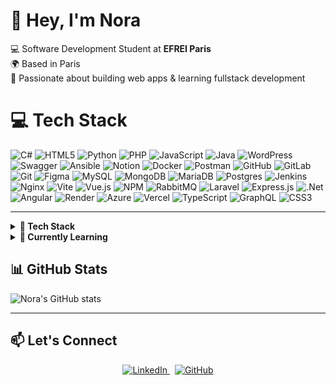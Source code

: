 <h1 align="left">👋 Hey, I'm Nora</h1>

<p align="left">
  💻 Software Development Student at <strong>EFREI Paris</strong><br/>
  🌍 Based in Paris<br/>
  🚀 Passionate about building web apps & learning fullstack development
</p>



# 💻 Tech Stack  
![C#](https://img.shields.io/badge/c%23-%23239120.svg?style=for-the-badge&logo=csharp&logoColor=white) 
![HTML5](https://img.shields.io/badge/html5-%23E34F26.svg?style=for-the-badge&logo=html5&logoColor=white) 
![Python](https://img.shields.io/badge/python-3670A0?style=for-the-badge&logo=python&logoColor=ffdd54) 
![PHP](https://img.shields.io/badge/php-%23777BB4.svg?style=for-the-badge&logo=php&logoColor=white) 
![JavaScript](https://img.shields.io/badge/javascript-%23323330.svg?style=for-the-badge&logo=javascript&logoColor=%23F7DF1E) 
![Java](https://img.shields.io/badge/java-%23ED8B00.svg?style=for-the-badge&logo=openjdk&logoColor=white) 
![WordPress](https://img.shields.io/badge/WordPress-%23117AC9.svg?style=for-the-badge&logo=WordPress&logoColor=white) 
![Swagger](https://img.shields.io/badge/-Swagger-%23Clojure?style=for-the-badge&logo=swagger&logoColor=white) 
![Ansible](https://img.shields.io/badge/ansible-%231A1918.svg?style=for-the-badge&logo=ansible&logoColor=white) 
![Notion](https://img.shields.io/badge/Notion-%23000000.svg?style=for-the-badge&logo=notion&logoColor=white) 
![Docker](https://img.shields.io/badge/docker-%230db7ed.svg?style=for-the-badge&logo=docker&logoColor=white) 
![Postman](https://img.shields.io/badge/Postman-FF6C37?style=for-the-badge&logo=postman&logoColor=white) 
![GitHub](https://img.shields.io/badge/github-%23121011.svg?style=for-the-badge&logo=github&logoColor=white) 
![GitLab](https://img.shields.io/badge/gitlab-%23181717.svg?style=for-the-badge&logo=gitlab&logoColor=white) 
![Git](https://img.shields.io/badge/git-%23F05033.svg?style=for-the-badge&logo=git&logoColor=white) 
![Figma](https://img.shields.io/badge/figma-%23F24E1E.svg?style=for-the-badge&logo=figma&logoColor=white) 
![MySQL](https://img.shields.io/badge/mysql-4479A1.svg?style=for-the-badge&logo=mysql&logoColor=white) 
![MongoDB](https://img.shields.io/badge/MongoDB-%234ea94b.svg?style=for-the-badge&logo=mongodb&logoColor=white) 
![MariaDB](https://img.shields.io/badge/MariaDB-003545?style=for-the-badge&logo=mariadb&logoColor=white) 
![Postgres](https://img.shields.io/badge/postgres-%23316192.svg?style=for-the-badge&logo=postgresql&logoColor=white) 
![Jenkins](https://img.shields.io/badge/jenkins-%232C5263.svg?style=for-the-badge&logo=jenkins&logoColor=white) 
![Nginx](https://img.shields.io/badge/nginx-%23009639.svg?style=for-the-badge&logo=nginx&logoColor=white) 
![Vite](https://img.shields.io/badge/vite-%23646CFF.svg?style=for-the-badge&logo=vite&logoColor=white) 
![Vue.js](https://img.shields.io/badge/vue.js-%2335495e.svg?style=for-the-badge&logo=vuedotjs&logoColor=%234FC08D) 
![NPM](https://img.shields.io/badge/NPM-%23CB3837.svg?style=for-the-badge&logo=npm&logoColor=white) 
![RabbitMQ](https://img.shields.io/badge/rabbitmq-FF6600?style=for-the-badge&logo=rabbitmq&logoColor=white) 
![Laravel](https://img.shields.io/badge/laravel-%23FF2D20.svg?style=for-the-badge&logo=laravel&logoColor=white) 
![Express.js](https://img.shields.io/badge/express.js-%23404d59.svg?style=for-the-badge&logo=express&logoColor=%2361DAFB) 
![.Net](https://img.shields.io/badge/.NET-5C2D91?style=for-the-badge&logo=.net&logoColor=white) 
![Angular](https://img.shields.io/badge/angular-%23DD0031.svg?style=for-the-badge&logo=angular&logoColor=white) 
![Render](https://img.shields.io/badge/Render-%46E3B7.svg?style=for-the-badge&logo=render&logoColor=white) 
![Azure](https://img.shields.io/badge/azure-%230072C6.svg?style=for-the-badge&logo=microsoftazure&logoColor=white) 
![Vercel](https://img.shields.io/badge/vercel-%23000000.svg?style=for-the-badge&logo=vercel&logoColor=white) 
![TypeScript](https://img.shields.io/badge/typescript-%23007ACC.svg?style=for-the-badge&logo=typescript&logoColor=white) 
![GraphQL](https://img.shields.io/badge/-GraphQL-E10098?style=for-the-badge&logo=graphql&logoColor=white) 
![CSS3](https://img.shields.io/badge/css3-%231572B6.svg?style=for-the-badge&logo=css3&logoColor=white)  

---

<details>
   <summary><b>💼 Tech Stack</b></summary>
  <br/>
<p align="center">
  <img alt="HTML5" src="https://img.shields.io/badge/HTML5-E34F26?style=for-the-badge&logo=html5&logoColor=white" />
  <img alt="CSS3" src="https://img.shields.io/badge/CSS3-1572B6?style=for-the-badge&logo=css3&logoColor=white" />
  <img alt="SCSS" src="https://img.shields.io/badge/SCSS-CC6699?style=for-the-badge&logo=sass&logoColor=white" />
  <img alt="JavaScript" src="https://img.shields.io/badge/JavaScript-F7DF1E?style=for-the-badge&logo=javascript&logoColor=black" />
  <img alt="TypeScript" src="https://img.shields.io/badge/TypeScript-3178C6?style=for-the-badge&logo=typescript&logoColor=white" />
  <br/>
  <img alt="Angular" src="https://img.shields.io/badge/Angular-DD0031?style=for-the-badge&logo=angular&logoColor=white" />
  <img alt="WordPress" src="https://img.shields.io/badge/WordPress-21759B?style=for-the-badge&logo=wordpress&logoColor=white" />
  <img alt="Bootstrap" src="https://img.shields.io/badge/Bootstrap-7952B3?style=for-the-badge&logo=bootstrap&logoColor=white" />
  <img alt="TailwindCSS" src="https://img.shields.io/badge/TailwindCSS-38B2AC?style=for-the-badge&logo=tailwind-css&logoColor=white" />
  <br/>
  <img alt="C#" src="https://img.shields.io/badge/C%23-239120?style=for-the-badge&logo=c-sharp&logoColor=white" />
  <img alt=".NET" src="https://img.shields.io/badge/.NET-512BD4?style=for-the-badge&logo=dotnet&logoColor=white" />
  <img alt="ASP.NET" src="https://img.shields.io/badge/ASP.NET-5C2D91?style=for-the-badge&logo=dotnet&logoColor=white" />
  <img alt="Java" src="https://img.shields.io/badge/Java-007396?style=for-the-badge&logo=java&logoColor=white" />
  <br/>
  <img alt="Git" src="https://img.shields.io/badge/Git-F05032?style=for-the-badge&logo=git&logoColor=white" />
  <img alt="GitHub" src="https://img.shields.io/badge/GitHub-181717?style=for-the-badge&logo=github&logoColor=white" />
  <img alt="VSCode" src="https://img.shields.io/badge/VSCode-007ACC?style=for-the-badge&logo=visual-studio-code&logoColor=white" />
</p>
</details>

<details>
  <summary><b>🧠 Currently Learning</b></summary>
  <br/>
  <p align="center">
    <img alt="React" src="https://img.shields.io/badge/React-20232A?style=for-the-badge&logo=react&logoColor=61DAFB" />&nbsp;
    <img alt="OOP" src="https://img.shields.io/badge/Object-Oriented_Programming-4B8BBE?style=for-the-badge&logo=python&logoColor=white" />&nbsp;
    <img alt="Clean Code" src="https://img.shields.io/badge/Clean_Code-0F4C81?style=for-the-badge&logo=read-the-docs&logoColor=white" />&nbsp;
    <img alt="Frontend Tooling" src="https://img.shields.io/badge/Frontend_Tooling-00C1D4?style=for-the-badge&logo=webpack&logoColor=white" />
  </p>
</details>

## 📊 GitHub Stats
![Nora's GitHub stats](https://github-readme-stats.vercel.app/api?username=norab0&theme=draculabg_color=FF69B400)

---
## 📫 Let's Connect

<p align="center">
  <a href="https://www.linkedin.com/in/nora-boudarbala/" target="_blank" rel="noopener noreferrer">
    <img src="https://img.shields.io/badge/LinkedIn-0A66C2?style=for-the-badge&logo=linkedin&logoColor=white" alt="LinkedIn" />
  </a>
  &nbsp;
  <a href="https://github.com/norab0" target="_blank" rel="noopener noreferrer">
    <img src="https://img.shields.io/badge/GitHub-181717?style=for-the-badge&logo=github&logoColor=white" alt="GitHub" />
  </a>
</p>
